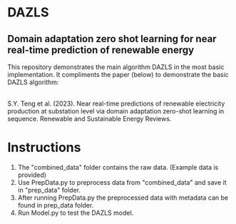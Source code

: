 # DAZLS
## Domain adaptation zero shot learning for near real-time prediction of renewable energy

This repository demonstrates the main algorithm DAZLS in the most basic implementation. It compliments the paper (below) to demonstrate the basic DAZLS algorithm:

<br>
S.Y. Teng et al. (2023). Near real-time predictions of renewable electricity production at substation level via domain adaptation zero-shot learning in sequence. Renewable and Sustainable Energy Reviews.


# Instructions
1. The "combined_data" folder contains the raw data. (Example data is provided)
2. Use PrepData.py to preprocess data from "combined_data" and save it in "prep_data" folder.
3. After running PrepData.py the preprocessed data with metadata can be found in prep_data folder.
4. Run Model.py to test the DAZLS model.



